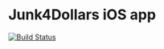 # Junk4Dollars iOS app
[![Build Status](https://travis-ci.com/riccjohn/junk4dollars-app.svg?branch=master)](https://travis-ci.com/riccjohn/junk4dollars-app)

